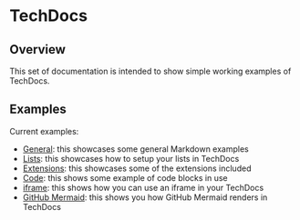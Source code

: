 # TechDocs

## Overview

This set of documentation is intended to show simple working examples of TechDocs.

## Examples

Current examples:

- [General](./examples/general.md): this showcases some general Markdown examples
- [Lists](./examples/lists.md): this showcases how to setup your lists in TechDocs
- [Extensions](./examples/extensions.md): this showcases some of the extensions included
- [Code](./examples/code.md): this shows some example of code blocks in use
- [iframe](./examples/iframe.md): this shows how you can use an iframe in your TechDocs
- [GitHub Mermaid](./examples/mermaid-github.md): this shows you how GitHub Mermaid renders in TechDocs